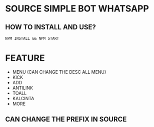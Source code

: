 # SOURCE SIMPLE BOT WHATSAPP
## HOW TO INSTALL AND USE?
```
NPM INSTALL && NPM START
```

# FEATURE
- MENU (CAN CHANGE THE DESC ALL MENU)
- KICK
- ADD
- ANTILINK
- TOALL
- KALCINTA
- MORE
## CAN CHANGE THE PREFIX IN SOURCE
